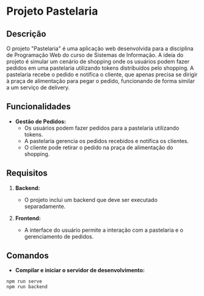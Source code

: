 
# Projeto Pastelaria

## Descrição

O projeto "Pastelaria" é uma aplicação web desenvolvida para a disciplina de Programação Web do curso de Sistemas de Informação. A ideia do projeto é simular um cenário de shopping onde os usuários podem fazer pedidos em uma pastelaria utilizando tokens distribuídos pelo shopping. A pastelaria recebe o pedido e notifica o cliente, que apenas precisa se dirigir à praça de alimentação para pegar o pedido, funcionando de forma similar a um serviço de delivery.

## Funcionalidades

- **Gestão de Pedidos:**
  - Os usuários podem fazer pedidos para a pastelaria utilizando tokens.
  - A pastelaria gerencia os pedidos recebidos e notifica os clientes.
  - O cliente pode retirar o pedido na praça de alimentação do shopping.

## Requisitos

1. **Backend:**
   - O projeto inclui um backend que deve ser executado separadamente.

2. **Frontend:**
   - A interface do usuário permite a interação com a pastelaria e o gerenciamento de pedidos.


## Comandos

- **Compilar e iniciar o servidor de desenvolvimento:**
```
npm run serve
npm run backend
```


